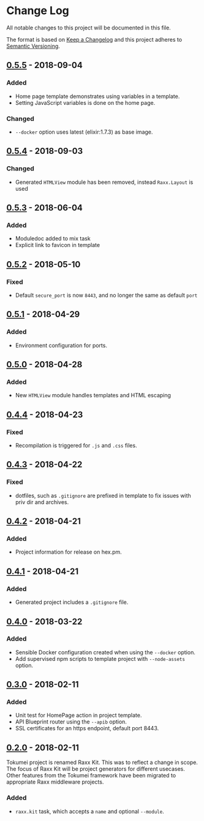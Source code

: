 # Change Log
All notable changes to this project will be documented in this file.

The format is based on [Keep a Changelog](http://keepachangelog.com/)
and this project adheres to [Semantic Versioning](http://semver.org/).

## [0.5.5](https://github.com/CrowdHailer/raxx_kit/tree/0.5.5) - 2018-09-04

### Added

- Home page template demonstrates using variables in a template.
- Setting JavaScript variables is done on the home page.

### Changed

- `--docker` option uses latest (elixir:1.7.3) as base image.

## [0.5.4](https://github.com/CrowdHailer/raxx_kit/tree/0.5.4) - 2018-09-03

### Changed

- Generated `HTMLView` module has been removed, instead `Raxx.Layout` is used

## [0.5.3](https://github.com/CrowdHailer/raxx_kit/tree/0.5.3) - 2018-06-04

### Added

- Moduledoc added to mix task
- Explicit link to favicon in template

## [0.5.2](https://github.com/CrowdHailer/raxx_kit/tree/0.5.2) - 2018-05-10

### Fixed

- Default `secure_port` is now `8443`, and no longer the same as default `port`

## [0.5.1](https://github.com/CrowdHailer/raxx_kit/tree/0.5.1) - 2018-04-29

### Added

- Environment configuration for ports.

## [0.5.0](https://github.com/CrowdHailer/raxx_kit/tree/0.5.0) - 2018-04-28

### Added

- New `HTMLView` module handles templates and HTML escaping

## [0.4.4](https://github.com/CrowdHailer/raxx_kit/tree/0.4.4) - 2018-04-23

### Fixed

- Recompilation is triggered for `.js` and `.css` files.

## [0.4.3](https://github.com/CrowdHailer/raxx_kit/tree/0.4.3) - 2018-04-22

### Fixed

- dotfiles, such as `.gitignore` are prefixed in template to fix issues with priv dir and archives.

## [0.4.2](https://github.com/CrowdHailer/raxx_kit/tree/0.4.2) - 2018-04-21

### Added

- Project information for release on hex.pm.

## [0.4.1](https://github.com/CrowdHailer/raxx_kit/tree/0.4.1) - 2018-04-21

### Added

- Generated project includes a `.gitignore` file.

## [0.4.0](https://github.com/CrowdHailer/raxx_kit/tree/0.4.0) - 2018-03-22

### Added

- Sensible Docker configuration created when using the `--docker` option.
- Add supervised npm scripts to template project with `--node-assets` option.

## [0.3.0](https://github.com/CrowdHailer/raxx_kit/tree/0.3.0) - 2018-02-11

### Added

- Unit test for HomePage action in project template.
- API Blueprint router using the `--apib` option.
- SSL certificates for an https endpoint, default port 8443.

## [0.2.0](https://github.com/CrowdHailer/raxx_kit/tree/0.2.0) - 2018-02-11

Tokumei project is renamed Raxx Kit.
This was to reflect a change in scope.
The focus of Raxx Kit will be project generators for different usecases.
Other features from the Tokumei framework have been migrated to appropriate Raxx middleware projects.

### Added

- `raxx.kit` task, which accepts a `name` and optional `--module`.
